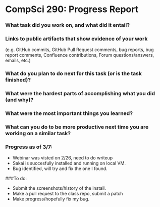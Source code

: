 CompSci 290: Progress Report
===================

### What task did you work on, and what did it entail?

### Links to public artifacts that show evidence of your work
  (e.g. GitHub commits, GitHub Pull Request comments,
  bug reports, bug report comments, Confluence contributions, Forum
  questions/answers, emails, etc.)

### What do you plan to do next for this task (or is the task finished)?

### What were the hardest parts of accomplishing what you did (and why)?

### What were the most important things you learned?

### What can you do to be more productive next time you are working on a similar task?

### Progress as of 3/7:
 * Webinar was visted on 2/26, need to do writeup
 * Sakai is succesfully installed and running on local VM.
 * Bug identified, will try and fix the one I found.

###To do:
  * Submit the screenshots/history of the install.
  * Make a pull request to the class repo, submit a patch
  * Make progress/hopefully fix my bug.
